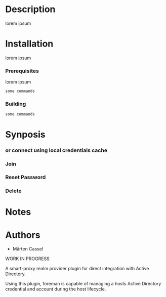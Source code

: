 # Description
lorem ipsum

# Installation
lorem ipsum

### Prerequisites
lorem ipsum

```
some commands
```

### Building
```
some commands
```

# Synposis

### or connect using local credentials cache

### Join

### Reset Password

### Delete

# Notes

# Authors
* Mårten Cassel
 
 
WORK IN PROGRESS

A smart-proxy realm provider plugin for direct integration 
with Active Directory.

Using this plugin, foreman is capable of managing a hosts Active Directory
credential and account during the host lifecycle.


